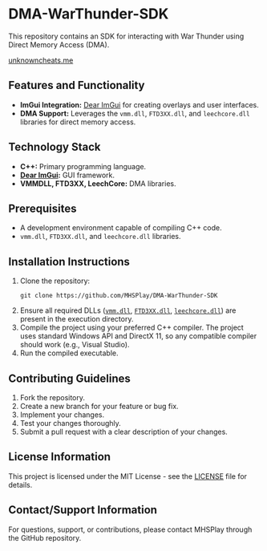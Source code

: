 # DMA-WarThunder-SDK

This repository contains an SDK for interacting with War Thunder using Direct Memory Access (DMA).

[unknowncheats.me](https://www.unknowncheats.me/forum/other-mmorpg-and-strategy/713460-warthunder-dma.html)

## Features and Functionality

*   **ImGui Integration:** [Dear ImGui](https://github.com/ocornut/imgui) for creating overlays and user interfaces.
*   **DMA Support:** Leverages the `vmm.dll`, `FTD3XX.dll`, and `leechcore.dll` libraries for direct memory access.

## Technology Stack

*   **C++:** Primary programming language.
*   **[Dear ImGui](https://github.com/ocornut/imgui):** GUI framework.
*   **VMMDLL, FTD3XX, LeechCore:** DMA libraries.

## Prerequisites

*   A development environment capable of compiling C++ code.
*   `vmm.dll`, `FTD3XX.dll`, and `leechcore.dll` libraries.

## Installation Instructions

1.  Clone the repository:
    ```
    git clone https://github.com/MHSPlay/DMA-WarThunder-SDK
    ```
2.  Ensure all required DLLs ([`vmm.dll`](https://github.com/ufrisk/MemProcFS), [`FTD3XX.dll`](https://ftdichip.com/drivers/d3xx-drivers/), [`leechcore.dll`](https://github.com/ufrisk/LeechCore)) are present in the execution directory.
3.  Compile the project using your preferred C++ compiler. The project uses standard Windows API and DirectX 11, so any compatible compiler should work (e.g., Visual Studio).
4.  Run the compiled executable.

## Contributing Guidelines

1.  Fork the repository.
2.  Create a new branch for your feature or bug fix.
3.  Implement your changes.
4.  Test your changes thoroughly.
5.  Submit a pull request with a clear description of your changes.

## License Information

This project is licensed under the MIT License - see the [LICENSE](LICENSE) file for details.

## Contact/Support Information

For questions, support, or contributions, please contact MHSPlay through the GitHub repository.
